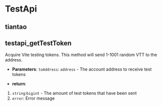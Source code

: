 # TestApi
## tiantao

## testapi_getTestToken
Acquire Vite testing tokens. This method will send 1-1001 random VTT to the address.

- **Parameters**: 
`toAddress`: `address` - The account address to receive test tokens

- **return**:
1. `string`:`bigint` - The amount of test tokens that have been sent
2. `error`: Error message
